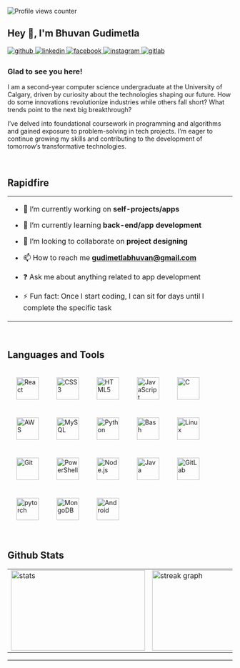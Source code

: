 ![Profile views counter](https://komarev.com/ghpvc/?username=BhuvanGudi&&style=flat-square)
<h2> Hey 👋, I'm Bhuvan Gudimetla </h2>

<a href="https://github.com/BhuvanGudi" target="_blank">
<img src=https://img.shields.io/badge/github-%2324292e.svg?&style=for-the-badge&logo=github&logoColor=white alt=github style="margin-bottom: 5px;" />
</a>
<a href="https://linkedin.com/in/Bhuvan Gudimetla" target="_blank">
<img src=https://img.shields.io/badge/linkedin-%231E77B5.svg?&style=for-the-badge&logo=linkedin&logoColor=white alt=linkedin style="margin-bottom: 5px;" />
</a>
<a href="https://www.facebook.com/Bhuvan Gudimetla" target="_blank">
<img src=https://img.shields.io/badge/facebook-%232E87FB.svg?&style=for-the-badge&logo=facebook&logoColor=white alt=facebook style="margin-bottom: 5px;" />
</a>
<a href="https://instagram.com/bhuvan_1318" target="_blank">
<img src=https://img.shields.io/badge/instagram-%23000000.svg?&style=for-the-badge&logo=instagram&logoColor=white alt=instagram style="margin-bottom: 5px;" />
</a>
<a href="https://gitlab.com/bhuvan.gudimetla" target="_blank">
<img src=https://img.shields.io/badge/gitlab-330F63.svg?&style=for-the-badge&logo=gitlab&logoColor=white alt=gitlab style="margin-bottom: 5px;" />
</a>  
  

<br/> 


### Glad to see you here!  
I am a second-year computer science undergraduate at the University of Calgary, driven by curiosity about the technologies shaping our future. How do some innovations revolutionize industries while others fall short? What trends point to the next big breakthrough?

I’ve delved into foundational coursework in programming and algorithms and gained exposure to problem-solving in tech projects. I’m eager to continue growing my skills and contributing to the development of tomorrow’s transformative technologies.  
  

<br/> 


## Rapidfire  
<table><tr><td valign="top">


- 🔭 I’m currently working on **self-projects/apps**
  

- 🌱 I’m currently learning **back-end/app development**
  

- 👯 I’m looking to collaborate on **project designing**
 

- 📫 How to reach me **gudimetlabhuvan@gmail.com**
  

- ❓ Ask me about anything related to app development  
  

- ⚡ Fun fact: Once I start coding, I can sit for days until I complete the specific task 



</td></tr></table>    


<br/> 


## Languages and Tools  
<div style="display: flex; flex-wrap: wrap; align="center" width: 100%; padding: 10px;>  
<a href="https://reactjs.org/" target="_blank"><img style="margin: 20px" src="https://profilinator.rishav.dev/skills-assets/react-original-wordmark.svg" alt="React" height="50" width="50" /></a>  
<a href="https://www.w3schools.com/css/" target="_blank"><img style="margin: 20px" src="https://profilinator.rishav.dev/skills-assets/css3-original-wordmark.svg" alt="CSS3" height="50" width="50" /></a>  
<a href="https://en.wikipedia.org/wiki/HTML5" target="_blank"><img style="margin: 20px" src="https://profilinator.rishav.dev/skills-assets/html5-original-wordmark.svg" alt="HTML5" height="50" width="50" /></a>  
<a href="https://www.javascript.com/" target="_blank"><img style="margin: 20px" src="https://profilinator.rishav.dev/skills-assets/javascript-original.svg" alt="JavaScript" height="50" width="50" /></a>  
<a href="https://www.cprogramming.com/" target="_blank"><img style="margin: 20px" src="https://profilinator.rishav.dev/skills-assets/c-original.svg" alt="C" height="50" width="50" /></a>  
<a href="https://aws.amazon.com/" target="_blank"><img style="margin: 20px" src="https://profilinator.rishav.dev/skills-assets/amazonwebservices-original-wordmark.svg" alt="AWS" height="50" width="50" /></a>  
<a href="https://www.mysql.com/" target="_blank"><img style="margin: 20px" src="https://profilinator.rishav.dev/skills-assets/mysql-original-wordmark.svg" alt="MySQL" height="50" width="50" /></a>  
<a href="https://www.python.org/" target="_blank"><img style="margin: 20px" src="https://profilinator.rishav.dev/skills-assets/python-original.svg" alt="Python" height="50" width="50" /></a>  
<a href="https://www.gnu.org/software/bash/" target="_blank"><img style="margin: 20px" src="https://profilinator.rishav.dev/skills-assets/gnu_bash-icon.svg" alt="Bash" height="50" width="50" /></a>  
<a href="https://www.linux.org/" target="_blank"><img style="margin: 20px" src="https://profilinator.rishav.dev/skills-assets/linux-original.svg" alt="Linux" height="50" width="50" /></a>  
<a href="https://github.com/" target="_blank"><img style="margin: 20px" src="https://profilinator.rishav.dev/skills-assets/git-scm-icon.svg" alt="Git" height="50" width="50" /></a>  
<a href="https://docs.microsoft.com/en-us/powershell/" target="_blank"><img style="margin: 20px" src="https://profilinator.rishav.dev/skills-assets/powershell.png" alt="PowerShell" height="50" width="50" /></a>  
<a href="https://nodejs.org/" target="_blank"><img style="margin: 20px" src="https://profilinator.rishav.dev/skills-assets/nodejs-original-wordmark.svg" alt="Node.js" height="50" width="50" /></a>  
<a href="https://www.java.com/" target="_blank"><img style="margin: 20px" src="https://profilinator.rishav.dev/skills-assets/java-original-wordmark.svg" alt="Java" height="50" width="50" /></a>  
<a href="https://about.gitlab.com/" target="_blank"><img style="margin: 20px" src="https://profilinator.rishav.dev/skills-assets/gitlab.svg" alt="GitLab" height="50" width="50" /></a>  
<a href="https://pytorch.org/" target="_blank"><img style="margin: 20px" src="https://profilinator.rishav.dev/skills-assets/pytorch-icon.svg" alt="pytorch" height="50" width="50" /></a>  
<a href="https://www.mongodb.com/" target="_blank"><img style="margin: 20px" src="https://profilinator.rishav.dev/skills-assets/mongodb-original-wordmark.svg" alt="MongoDB" height="50" width="50" /></a>  
<a href="https://www.android.com/intl/en_in/" target="_blank"><img style="margin: 20px" src="https://profilinator.rishav.dev/skills-assets/android-original-wordmark.svg" alt="Android" height="50" width="50" /></a>  
</div>  

<br/>  


## Github Stats  
<table style="border: none;">
    <tr>
        <td>
            <img src="https://github-readme-stats.vercel.app/api?username=BhuvanGudi&show_icons=true&theme=dark&count_private=true&hide_border=false&border_radius=5&order=3" width="300" height="180" style="object-fit: cover;" alt="stats" />
        </td>
        <td>
            <div>
                <img src="https://streak-stats.demolab.com?user=bhuvangudi&locale=en&mode=daily&theme=dark&hide_border=false&border_radius=5&order=3" width="300" height="180" style="object-fit: cover;" alt="streak graph" />
            </div>
        </td>
        <td>
            <img src="https://github-readme-stats.vercel.app/api/top-langs/?username=BhuvanGudi&theme=dark&hide_border=false&layout=compact" width="300" height="180" style="object-fit: cover;" alt="languages" />
        </td>
    </tr>
</table>
  

---
